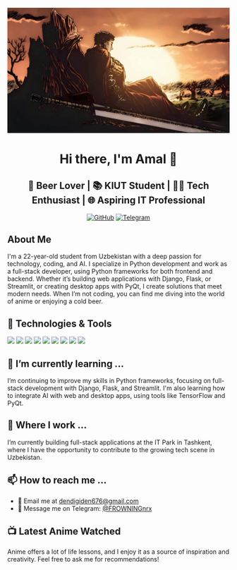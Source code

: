 
![My Banner](https://github.com/FROWNINGnrx/FROWNINGnrx/blob/main/static/IMG_5173.jpg)


<h1 align="center">Hi there, I'm Amal 👋</h1>

<h2 align="center">🍺 Beer Lover | 📚 KIUT Student | 👨‍💻 Tech Enthusiast | 🌐 Aspiring IT Professional</h2>

<p align="center">
  <a href="https://github.com/FROWNINGnrx"><img src="https://img.shields.io/github/followers/FROWNINGnrx?label=Follow&style=social" alt="GitHub"></a>
  <a href="https://t.me/FROWNINGnrx"><img src="https://img.shields.io/badge/Telegram-%40FROWNINGnrx-blue" alt="Telegram"></a>
</p>

## About Me
I'm a 22-year-old student from Uzbekistan with a deep passion for technology, coding, and AI. I specialize in Python development and work as a full-stack developer, using Python frameworks for both frontend and backend. Whether it’s building web applications with Django, Flask, or Streamlit, or creating desktop apps with PyQt, I create solutions that meet modern needs. When I’m not coding, you can find me diving into the world of anime or enjoying a cold beer.

## 🔧 Technologies & Tools
![](https://img.shields.io/badge/OS-Linux-informational?style=flat&logo=linux&logoColor=white&color=2bbc8a)
![](https://img.shields.io/badge/Editor-PyCharm-informational?style=flat&logo=pycharm&logoColor=white&color=2bbc8a)
![](https://img.shields.io/badge/Code-Python-informational?style=flat&logo=python&logoColor=white&color=2bbc8a)
![](https://img.shields.io/badge/Backend-Django-informational?style=flat&logo=django&logoColor=white&color=2bbc8a)
![](https://img.shields.io/badge/Backend-Flask-informational?style=flat&logo=flask&logoColor=white&color=2bbc8a)
![](https://img.shields.io/badge/Frontend-Streamlit-informational?style=flat&logo=streamlit&logoColor=white&color=2bbc8a)
![](https://img.shields.io/badge/GUI-PyQt-informational?style=flat&logo=python&logoColor=white&color=2bbc8a)
![](https://img.shields.io/badge/Markup-HTML%20%26%20CSS-informational?style=flat&logo=html5&logoColor=white&color=2bbc8a)
![](https://img.shields.io/badge/Tools-TensorFlow-informational?style=flat&logo=TensorFlow&logoColor=white&color=2bbc8a)

## 🌱 I’m currently learning ...
I’m continuing to improve my skills in Python frameworks, focusing on full-stack development with Django, Flask, and Streamlit. I'm also learning how to integrate AI with web and desktop apps, using tools like TensorFlow and PyQt.

## 💼 Where I work ...
I’m currently building full-stack applications at the IT Park in Tashkent, where I have the opportunity to contribute to the growing tech scene in Uzbekistan.

## 📫 How to reach me ...
- 📧 Email me at dendigiden676@gmail.com
- 💬 Message me on Telegram: [@FROWNINGnrx](https://t.me/FROWNINGnrx)

## 📺 Latest Anime Watched
Anime offers a lot of life lessons, and I enjoy it as a source of inspiration and creativity. Feel free to ask me for recommendations!
